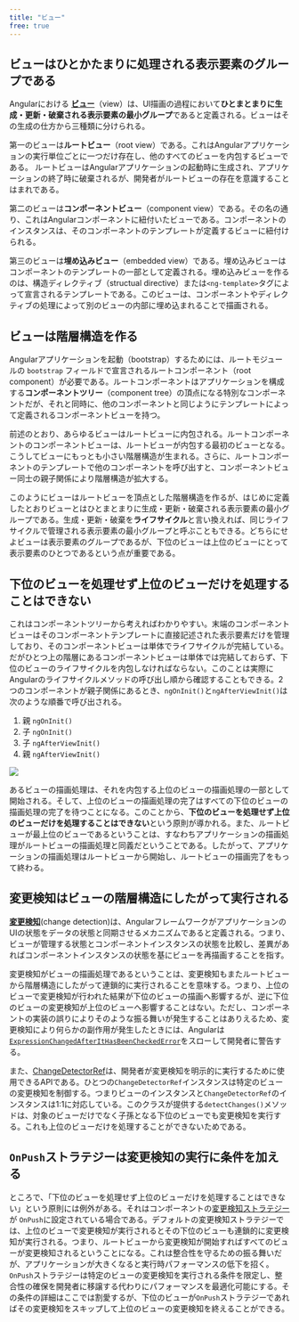 ```yaml
---
title: "ビュー"
free: true
---
```


## ビューはひとかたまりに処理される表示要素のグループである

Angularにおける **[ビュー][]**（view）は、UI描画の過程において**ひとまとまりに生成・更新・破棄される表示要素の最小グループ**であると定義される。ビューはその生成の仕方から三種類に分けられる。

第一のビューは**ルートビュー**（root view）である。これはAngularアプリケーションの実行単位ごとに一つだけ存在し、他のすべてのビューを内包するビューである。
ルートビューはAngularアプリケーションの起動時に生成され、アプリケーションの終了時に破棄されるが、開発者がルートビューの存在を意識することはまれである。

第二のビューは**コンポーネントビュー**（component view）である。その名の通り、これはAngularコンポーネントに紐付いたビューである。コンポーネントのインスタンスは、そのコンポーネントのテンプレートが定義するビューに紐付けられる。

第三のビューは**埋め込みビュー**（embedded view）である。埋め込みビューはコンポーネントのテンプレートの一部として定義される。埋め込みビューを作るのは、構造ディレクティブ（structual directive）または`<ng-template>`タグによって宣言されるテンプレートである。このビューは、コンポーネントやディレクティブの処理によって別のビューの内部に埋め込まれることで描画される。

## ビューは階層構造を作る

Angularアプリケーションを起動（bootstrap）するためには、ルートモジュールの `bootstrap` フィールドで宣言されるルートコンポーネント（root component）が必要である。ルートコンポーネントはアプリケーションを構成する**コンポーネントツリー**（component tree）の頂点になる特別なコンポーネントだが、それと同時に、他のコンポーネントと同じようにテンプレートによって定義されるコンポーネントビューを持つ。

前述のとおり、あらゆるビューはルートビューに内包される。ルートコンポーネントのコンポーネントビューは、ルートビューが内包する最初のビューとなる。こうしてビューにもっとも小さい階層構造が生まれる。さらに、ルートコンポーネントのテンプレートで他のコンポーネントを呼び出すと、コンポーネントビュー同士の親子関係により階層構造が拡大する。

このようにビューはルートビューを頂点とした階層構造を作るが、はじめに定義したとおりビューとはひとまとまりに生成・更新・破棄される表示要素の最小グループである。生成・更新・破棄を**ライフサイクル**と言い換えれば、同じライフサイクルで管理される表示要素の最小グループと呼ぶこともできる。どちらにせよビューは表示要素のグループであるが、下位のビューは上位のビューにとって表示要素のひとつであるという点が重要である。

## 下位のビューを処理せず上位のビューだけを処理することはできない

これはコンポーネントツリーから考えればわかりやすい。末端のコンポーネントビューはそのコンポーネントテンプレートに直接記述された表示要素だけを管理しており、そのコンポーネントビューは単体でライフサイクルが完結している。だがひとつ上の階層にあるコンポーネントビューは単体では完結しておらず、下位のビューのライフサイクルを内包しなければならない。このことは実際にAngularのライフサイクルメソッドの呼び出し順から確認することもできる。2つのコンポーネントが親子関係にあるとき、`ngOnInit()`と`ngAfterViewInit()`は次のような順番で呼び出される。

1. 親 `ngOnInit()`
1. 子 `ngOnInit()`
1. 子 `ngAfterViewInit()`
1. 親 `ngAfterViewInit()`

![](https://storage.googleapis.com/zenn-user-upload/57f91f32bb5d-20211218.png)

あるビューの描画処理は、それを内包する上位のビューの描画処理の一部として開始される。そして、上位のビューの描画処理の完了はすべての下位のビューの描画処理の完了を待つことになる。このことから、**下位のビューを処理せず上位のビューだけを処理することはできない**という原則が導かれる。また、ルートビューが最上位のビューであるということは、すなわちアプリケーションの描画処理がルートビューの描画処理と同義だということである。したがって、アプリケーションの描画処理はルートビューから開始し、ルートビューの描画完了をもって終わる。


## 変更検知はビューの階層構造にしたがって実行される

**[変更検知][]**(change detection)は、AngularフレームワークがアプリケーションのUIの状態をデータの状態と同期させるメカニズムであると定義される。つまり、ビューが管理する状態とコンポーネントインスタンスの状態を比較し、差異があればコンポーネントインスタンスの状態を基にビューを再描画することを指す。

変更検知がビューの描画処理であるということは、変更検知もまたルートビューから階層構造にしたがって連鎖的に実行されることを意味する。つまり、上位のビューで変更検知が行われた結果が下位のビューの描画へ影響するが、逆に下位のビューの変更検知が上位のビューへ影響することはない。ただし、コンポーネントの実装の誤りによりそのような振る舞いが発生することはありえるため、変更検知により何らかの副作用が発生したときには、Angularは[`ExpressionChangedAfterItHasBeenCheckedError`](https://angular.jp/errors/NG0100)をスローして開発者に警告する。

また、[ChangeDetectorRef][]は、開発者が変更検知を明示的に実行するために使用できるAPIである。ひとつの`ChangeDetectorRef`インスタンスは特定のビューの変更検知を制御する。つまりビューのインスタンスと`ChangeDetectorRef`のインスタンスは1:1に対応している。このクラスが提供する`detectChanges()`メソッドは、対象のビューだけでなく子孫となる下位のビューでも変更検知を実行する。これも上位のビューだけを処理することができないためである。

## `OnPush`ストラテジーは変更検知の実行に条件を加える

ところで、「下位のビューを処理せず上位のビューだけを処理することはできない」という原則には例外がある。それはコンポーネントの[変更検知ストラテジー](https://angular.jp/api/core/ChangeDetectionStrategy)が `OnPush`に設定されている場合である。デフォルトの変更検知ストラテジーでは、上位のビューで変更検知が実行されるとその下位のビューも連鎖的に変更検知が実行される。つまり、ルートビューから変更検知が開始すればすべてのビューが変更検知されるということになる。これは整合性を守るための振る舞いだが、アプリケーションが大きくなると実行時パフォーマンスの低下を招く。
`OnPush`ストラテジーは特定のビューの変更検知を実行される条件を限定し、整合性の確保を開発者に移譲する代わりにパフォーマンスを最適化可能にする。その条件の詳細はここでは割愛するが、下位のビューが`OnPush`ストラテジーであればその変更検知をスキップして上位のビューの変更検知を終えることができる。


[ビュー]: https://angular.jp/guide/glossary#%E3%83%93%E3%83%A5%E3%83%BC
[変更検知]: https://angular.jp/guide/glossary#%E5%A4%89%E6%9B%B4%E6%A4%9C%E7%9F%A5
[ChangeDetectorRef]: https://angular.jp/api/core/ChangeDetectorRef
